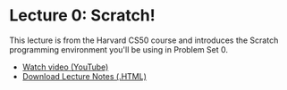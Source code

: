# Lecture 0: Scratch!

This lecture is from the Harvard CS50 course and introduces the Scratch
programming environment you'll be using in Problem Set 0.

* [Watch video (YouTube)](http://youtu.be/wpS6RUDrSpo?t=10m20s)
* [Download Lecture Notes (.HTML)](http://d2o9nyf4hwsci4.cloudfront.net/2012/fall/lectures/0/notes0f/notes0f.html)
